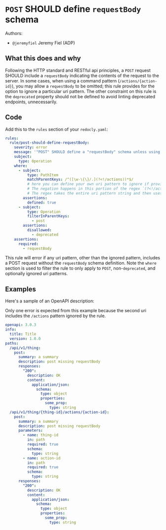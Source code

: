 # `POST` SHOULD define `requestBody` schema

Authors:

- `@jeremyfiel` Jeremy Fiel (ADP)

## What this does and why

Following the HTTP standard and RESTful api principles, a `POST` request SHOULD include a `requestBody` indicating the contents of the request to the server. In some cases, when using a command pattern (`/actions/{action-id}`), you may allow a `requestBody` to be omitted; this rule provides for the option to ignore a particular uri pattern. The other constraint on this rule is the `deprecated` property should not be defined to avoid linting deprecated endpoints, unnecessarily.

## Code

Add this to the `rules` section of your `redocly.yaml`:

```yaml
rules:
  rule/post-should-define-requestBody:
    severity: error
    message: '"POST" SHOULD define a "requestBody" schema unless using an "actions" pattern'
    subject:
      type: Operation
    where:
      - subject:
          type: PathItem
          matchParentKeys: /^([\w-\{\}/.](?<!/actions))*$/ 
          # here you can define your own uri pattern to ignore if providing a requestBody is not required.
          # The negation happens in this portion of the regex `(?<!/actions)`.
          # The regex takes the entire uri pattern string and then uses a "negative lookbehind" from the end of the string to find the pattern to be negated.
        assertions:
          defined: true
      - subject:
          type: Operation
          filterInParentKeys:
            - post
        assertions:
          disallowed:
            - deprecated
    assertions:
      required:
        - requestBody
```

This rule will error if any uri pattern, other than the ignored pattern, includes a POST request without the `requestBody` schema definition.
Note the `where` section is used to filter the rule to only apply to `POST`, non-`deprecated`, and optionally ignored uri patterns.

## Examples

Here's a sample of an OpenAPI description:

Only one error is expected from this example because the second uri includes the `/actions` pattern ignored by the rule.

```yaml
openapi: 3.0.3
info:
  title: Title
  version: 1.0.0
paths:
  /api/v1/thing:
    post:
      summary: a summary
      description: post missing requestBody
      responses:
        "200":
          description: OK
          content:
            application/json:
              schema:
                type: object
                properties: 
                  some_prop:
                    type: string
  /api/v1/thing/{thing-id}/actions/{action-id}:
    post:
      summary: a summary
      description: post missing requestBody
      parameters: 
        - name: thing-id
          in: path
          required: true
          schema:
            type: string
        - name: action-id
          in: path
          required: true
          schema:
            type: string
      responses:
        "200":
          description: OK
          content:
            application/json:
              schema:
                type: object
                properties: 
                  some_prop:
                    type: string
```
